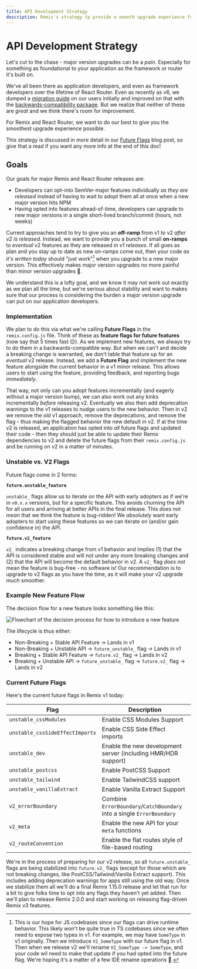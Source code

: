 ```yaml
---
title: API Development Strategy
description: Remix's strategy tp provide a smooth upgrade experience for application developers
---
```


# API Development Strategy

Let's cut to the chase - major version upgrades can be a _pain_. Especially for something as foundational to your application as the framework or router it's built on.

We've all been there as application developers, and even as framework developers over the lifetime of React Router. Even as recently as v6, we dumped a [migration guide][react-router-v6-migration-guide] on our users initially and improved on that with the [backwards-compatibility package][react-router-v6-back-compat]. But we realize that neither of these are _great_ and we think there's room for improvement.

For Remix and React Router, we want to do our best to give you the smoothest upgrade experience possible.

<docs-info>This strategy is discussed in more detail in our [Future Flags][future-flags-blog-post] blog post, so give that a read if you want any more info at the end of this doc!</docs-info>

## Goals

Our goals for major Remix and React Router releases are:

- Developers can opt-into SemVer-major features individually _as they are released_ instead of having to wait to adopt them all at once when a new major version hits NPM
- Having opted into features ahead-of-time, developers can upgrade to new major versions in a single short-lived branch/commit (hours, not weeks)

Current approaches tend to try to give you an **off-ramp** from v1 to v2 _after v2 is released_. Instead, we want to provide you a bunch of small **on-ramps** to _eventual_ v2 features as they are released _in v1 releases_. If all goes as plan and you stay up to date as new on-ramps come out, then your code _as it's written today_ should "just work"[^1] when you upgrade to a new major version. This effectively makes major version upgrades no more painful than minor version upgrades 🤯.

[^1]: This is our hope for JS codebases since our flags can drive runtime behavior. This likely won't be quite true in TS codebases since we often need to expose two types in v1. For example, we may have `SomeType` in v1 originally. Then we introduce `V2_SomeType` with our future flag in v1. Then when we release v2 we'll rename `V2_SomeType -> SomeType`, and your code wil need to make that update if you had opted into the future flag. We're hoping it's a matter of a few IDE rename operations 🤞.

We understand this is a lofty goal, and we know it may not work out exactly as we plan all the time, but we're serious about stability and want to makes sure that our process is considering the burden a major version upgrade can put on our application developers.

### Implementation

We plan to do this via what we're calling **Future Flags** in the `remix.config.js` file. Think of these as **feature flags for future features** (now say that 5 times fast 😉). As we implement new features, we always try to do them in a backwards-compatible way. But when we can't and decide a breaking change is warranted, we don't table that feature up for an _eventual_ v2 release. Instead, we add a **Future Flag** and implement the new feature alongside the current behavior in a v1 minor release. This allows users to start using the feature, providing feedback, and
reporting bugs _immediately_.

That way, not only can you adopt features incrementally (and eagerly without a major version bump), we can also work out any kinks incrementally _before_ releasing v2. Eventually we also then add deprecation warnings to the v1 releases to nudge users to the new behavior. Then in v2 we remove the old v1 approach, remove the deprecations, and remove the flag - thus making the flagged behavior the new default in v2. If at the time v2 is released, an application has opted into _all_ future flags and updated their code - then they should just be able to update their Remix dependencies to v2 and delete the future flags from their `remix.config.js` and be running on v2 in a matter of minutes.

### Unstable vs. V2 Flags

Future flags come in 2 forms:

**`future.unstable_feature`**

`unstable_` flags allow us to iterate on the API with early adopters as if we're in `v0.x.x` versions, but for a specific feature. This avoids churning the API for all users and arriving at better APIs in the final release. This _does not mean_ that we think the feature is bug-ridden! We _absolutely_ want early adopters to start using these features so we can iterate on (and/or gain confidence in) the API.

**`future.v2_feature`**

`v2_` indicates a breaking change from v1 behavior and implies (1) that the API is considered stable and will not under any more breaking changes and (2) that the API will become the default behavior in v2. A `v2_` flag _does not_ mean the feature is bug-free - no software is! Our recommendation is to upgrade to v2 flags as you have the time, as it will make your v2 upgrade _much_ smoother.

### Example New Feature Flow

The decision flow for a new feature looks something like this:

![Flowchart of the decision process for how to introduce a new feature][feature-flowchart]

The lifecycle is thus either:

- Non-Breaking + Stable API Feature -> Lands in v1
- Non-Breaking + Unstable API -> `future_unstable_` flag -> Lands in v1
- Breaking + Stable API Feature -> `future.v2_` flag -> Lands in v2
- Breaking + Unstable API -> `future_unstable_` flag -> `future.v2_` flag -> Lands in v2

### Current Future Flags

Here's the current future flags in Remix v1 today:

| Flag                            | Description                                                           |
| ------------------------------- | --------------------------------------------------------------------- |
| `unstable_cssModules`           | Enable CSS Modules Support                                            |
| `unstable_cssSideEffectImports` | Enable CSS Side Effect imports                                        |
| `unstable_dev`                  | Enable the new development server (including HMR/HDR support)         |
| `unstable_postcss`              | Enable PostCSS Support                                                |
| `unstable_tailwind`             | Enable TailwindCSS support                                            |
| `unstable_vanillaExtract`       | Enable Vanilla Extract Support                                        |
| `v2_errorBoundary`              | Combine `ErrorBoundary`/`CatchBoundary` into a single `ErrorBoundary` |
| `v2_meta`                       | Enable the new API for your `meta` functions                          |
| `v2_routeConvention`            | Enable the flat routes style of file-based routing                    |

We're in the process of preparing for our v2 release, so all `future.unstable_` flags are being stabilized into `future.v2_` flags (except for those which are not breaking changes, like PostCSS/Tailwind/Vanilla Extract support). This includes adding deprecation warnings for apps still using the old way. Once we stabilize them all we'll do a final Remix 1.15.0 release and let that run for a bit to give folks time to opt into any flags they haven't yet added. Then we'll plan to release Remix 2.0.0 and start working on releasing flag-driven Remix v3 features.

[future-flags-blog-post]: https://remix.run/blog/future-flags
[react-router-v6-migration-guide]: https://reactrouter.com/en/main/upgrading/v5#introduction
[react-router-v6-back-compat]: https://reactrouter.com/en/main/upgrading/v5#backwards-compatibility-package
[feature-flowchart]: /docs-images/feature-flowchart.png
